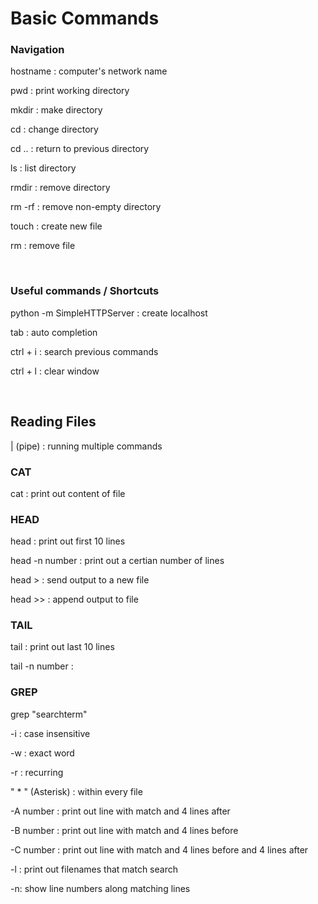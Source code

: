 Basic Commands
==============

### Navigation

hostname : computer's network name

pwd : print working directory

mkdir : make directory

cd <dirname> : change directory

cd .. : return to previous directory

ls : list directory

rmdir : remove directory

rm -rf : remove non-empty directory

touch <filename> : create new file

rm <filename> : remove file

 <br />

### Useful commands / Shortcuts

python -m SimpleHTTPServer : create localhost

tab : auto completion

ctrl + i : search previous commands

ctrl + l : clear window

 <br />

## Reading Files

| (pipe) : running multiple commands

### CAT

cat <filename> : print out content of file

### HEAD

head <filename> : print out first 10 lines

head -n number <filename> : print out a certian number of lines

head <filenam> > <newfilename> : send output to a new file

head <filenam> >> <filename> : append output to file

### TAIL

tail <filename> : print out last 10 lines

tail -n number <filename> : 


### GREP

grep "searchterm" <filename>

-i : case insensitive

-w : exact word

-r : recurring

" * " (Asterisk) : within every file

-A number : print out line with match and 4 lines after

-B number : print out line with match and 4 lines before

-C number : print out line with match and 4 lines before and 4 lines after

-l : print out filenames that match search

-n: show line numbers along matching lines



